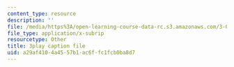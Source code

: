 ```yaml
---
content_type: resource
description: ''
file: /media/https%3A/open-learning-course-data-rc.s3.amazonaws.com/3-091sc-introduction-to-solid-state-chemistry-fall-2010/a29af4104a4557b1ac6ffc1fcb0ba8d7_LHRZLeQ2aaM.vtt
file_type: application/x-subrip
resourcetype: Other
title: 3play caption file
uid: a29af410-4a45-57b1-ac6f-fc1fcb0ba8d7
---
```


